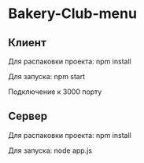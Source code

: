 # Bakery-Club-menu

## Клиент

Для распаковки проекта: npm install

Для запуска: npm start

Подключение к 3000 порту

## Сервер

Для распаковки проекта: npm install

Для запуска: node app.js
